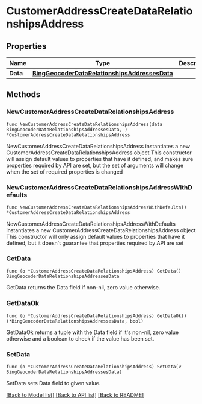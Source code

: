 # CustomerAddressCreateDataRelationshipsAddress

## Properties

Name | Type | Description | Notes
------------ | ------------- | ------------- | -------------
**Data** | [**BingGeocoderDataRelationshipsAddressesData**](BingGeocoderDataRelationshipsAddressesData.md) |  | 

## Methods

### NewCustomerAddressCreateDataRelationshipsAddress

`func NewCustomerAddressCreateDataRelationshipsAddress(data BingGeocoderDataRelationshipsAddressesData, ) *CustomerAddressCreateDataRelationshipsAddress`

NewCustomerAddressCreateDataRelationshipsAddress instantiates a new CustomerAddressCreateDataRelationshipsAddress object
This constructor will assign default values to properties that have it defined,
and makes sure properties required by API are set, but the set of arguments
will change when the set of required properties is changed

### NewCustomerAddressCreateDataRelationshipsAddressWithDefaults

`func NewCustomerAddressCreateDataRelationshipsAddressWithDefaults() *CustomerAddressCreateDataRelationshipsAddress`

NewCustomerAddressCreateDataRelationshipsAddressWithDefaults instantiates a new CustomerAddressCreateDataRelationshipsAddress object
This constructor will only assign default values to properties that have it defined,
but it doesn't guarantee that properties required by API are set

### GetData

`func (o *CustomerAddressCreateDataRelationshipsAddress) GetData() BingGeocoderDataRelationshipsAddressesData`

GetData returns the Data field if non-nil, zero value otherwise.

### GetDataOk

`func (o *CustomerAddressCreateDataRelationshipsAddress) GetDataOk() (*BingGeocoderDataRelationshipsAddressesData, bool)`

GetDataOk returns a tuple with the Data field if it's non-nil, zero value otherwise
and a boolean to check if the value has been set.

### SetData

`func (o *CustomerAddressCreateDataRelationshipsAddress) SetData(v BingGeocoderDataRelationshipsAddressesData)`

SetData sets Data field to given value.



[[Back to Model list]](../README.md#documentation-for-models) [[Back to API list]](../README.md#documentation-for-api-endpoints) [[Back to README]](../README.md)


